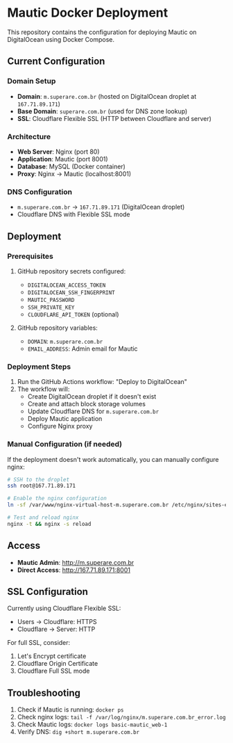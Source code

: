 # Mautic Docker Deployment

This repository contains the configuration for deploying Mautic on DigitalOcean using Docker Compose.

## Current Configuration

### Domain Setup

- **Domain**: `m.superare.com.br` (hosted on DigitalOcean droplet at `167.71.89.171`)
- **Base Domain**: `superare.com.br` (used for DNS zone lookup)
- **SSL**: Cloudflare Flexible SSL (HTTP between Cloudflare and server)

### Architecture

- **Web Server**: Nginx (port 80)
- **Application**: Mautic (port 8001)
- **Database**: MySQL (Docker container)
- **Proxy**: Nginx → Mautic (localhost:8001)

### DNS Configuration

- `m.superare.com.br` → `167.71.89.171` (DigitalOcean droplet)
- Cloudflare DNS with Flexible SSL mode

## Deployment

### Prerequisites

1. GitHub repository secrets configured:

   - `DIGITALOCEAN_ACCESS_TOKEN`
   - `DIGITALOCEAN_SSH_FINGERPRINT`
   - `MAUTIC_PASSWORD`
   - `SSH_PRIVATE_KEY`
   - `CLOUDFLARE_API_TOKEN` (optional)

2. GitHub repository variables:
   - `DOMAIN`: `m.superare.com.br`
   - `EMAIL_ADDRESS`: Admin email for Mautic

### Deployment Steps

1. Run the GitHub Actions workflow: "Deploy to DigitalOcean"
2. The workflow will:
   - Create DigitalOcean droplet if it doesn't exist
   - Create and attach block storage volumes
   - Update Cloudflare DNS for `m.superare.com.br`
   - Deploy Mautic application
   - Configure Nginx proxy

### Manual Configuration (if needed)

If the deployment doesn't work automatically, you can manually configure nginx:

```bash
# SSH to the droplet
ssh root@167.71.89.171

# Enable the nginx configuration
ln -sf /var/www/nginx-virtual-host-m.superare.com.br /etc/nginx/sites-enabled/nginx-virtual-host-m.superare.com.br

# Test and reload nginx
nginx -t && nginx -s reload
```

## Access

- **Mautic Admin**: http://m.superare.com.br
- **Direct Access**: http://167.71.89.171:8001

## SSL Configuration

Currently using Cloudflare Flexible SSL:

- Users → Cloudflare: HTTPS
- Cloudflare → Server: HTTP

For full SSL, consider:

1. Let's Encrypt certificate
2. Cloudflare Origin Certificate
3. Cloudflare Full SSL mode

## Troubleshooting

1. Check if Mautic is running: `docker ps`
2. Check nginx logs: `tail -f /var/log/nginx/m.superare.com.br_error.log`
3. Check Mautic logs: `docker logs basic-mautic_web-1`
4. Verify DNS: `dig +short m.superare.com.br`
